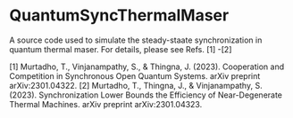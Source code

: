 # QuantumSyncThermalMaser
 A source code used to simulate the steady-staate synchronization in quantum thermal maser. For details, please see Refs. [1] -[2]
 
 [1] Murtadho, T., Vinjanampathy, S., & Thingna, J. (2023). Cooperation and Competition in Synchronous Open Quantum Systems. arXiv preprint arXiv:2301.04322.
 [2] Murtadho, T., Thingna, J., & Vinjanampathy, S. (2023). Synchronization Lower Bounds the Efficiency of Near-Degenerate Thermal Machines. arXiv preprint arXiv:2301.04323.

